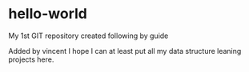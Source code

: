 hello-world
===========

My 1st GIT repository created following by guide

Added by vincent 
I hope I can at least put all my data structure leaning projects here.

